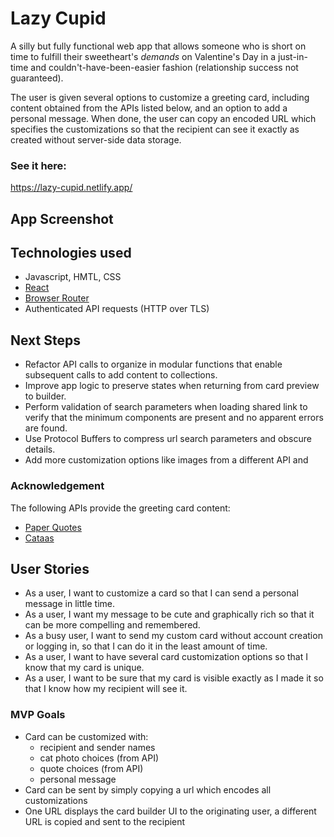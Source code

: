 # Lazy Cupid

A silly but fully functional web app that allows someone who is short on time to fulfill their sweetheart's _demands_ on Valentine's Day in a just-in-time and couldn't-have-been-easier fashion (relationship success not guaranteed).

The user is given several options to customize a greeting card, including content obtained from the APIs listed below, and an option to add a personal message. When done, the user can copy an encoded URL which specifies the customizations so that the recipient can see it exactly as created without server-side data storage.

### See it here:

https://lazy-cupid.netlify.app/

## App Screenshot

## Technologies used

- Javascript, HMTL, CSS
- [React](https://reactjs.org/)
- [Browser Router](https://reactrouter.com/)
- Authenticated API requests (HTTP over TLS)

## Next Steps

- Refactor API calls to organize in modular functions that enable subsequent calls to add content to collections.
- Improve app logic to preserve states when returning from card preview to builder.
- Perform validation of search parameters when loading shared link to verify that the minimum components are present and no apparent errors are found.
- Use Protocol Buffers to compress url search parameters and obscure details.
- Add more customization options like images from a different API and

### Acknowledgement

The following APIs provide the greeting card content:

- [Paper Quotes](https://paperquotes.com/)
- [Cataas](https://cataas.com/)

## User Stories

- As a user, I want to customize a card so that I can send a personal message in little time.
- As a user, I want my message to be cute and graphically rich so that it can be more compelling and remembered.
- As a busy user, I want to send my custom card without account creation or logging in, so that I can do it in the least amount of time.
- As a user, I want to have several card customization options so that I know that my card is unique.
- As a user, I want to be sure that my card is visible exactly as I made it so that I know how my recipient will see it.

### MVP Goals

- Card can be customized with:
  - recipient and sender names
  - cat photo choices (from API)
  - quote choices (from API)
  - personal message
- Card can be sent by simply copying a url which encodes all customizations
- One URL displays the card builder UI to the originating user, a different URL is copied and sent to the recipient
